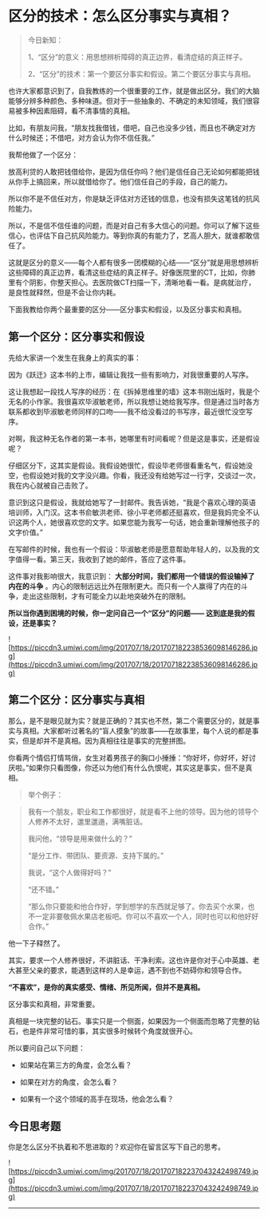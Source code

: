 # 区分的技术：怎么区分事实与真相？

> 今日新知：
> 
> 1、“区分”的意义：用思想辨析障碍的真正边界，看清症结的真正样子。
> 
> 
> 
> 2、“区分”的技术：第一个要区分事实和假设。第二个要区分事实与真相。

也许大家都意识到了，自我教练的一个很重要的工作，就是做出区分。我们的大脑能够分辨多种颜色、多种味道。但对于一些抽象的、不确定的未知领域，我们很容易被多种因素阻碍，看不清事情的真相。

比如，有朋友问我，“朋友找我借钱，借吧，自己也没多少钱，而且也不确定对方什么时候还；不借吧，对方会认为你不信任我。”

我帮他做了一个区分：

放高利贷的人敢把钱借给你，是因为信任你吗？他们是信任自己无论如何都能把钱从你手上搞回来，所以就借给你了。他们信任自己的手段，自己的能力。

所以你不是不信任对方，你是缺乏评估对方还钱的信息，也没有损失这笔钱的抗风险能力。

所以，不是信不信任谁的问题，而是对自己有多大信心的问题。你可以了解下这些信心，也评估下自己抗风险能力。等到你真的有能力了，艺高人胆大，就谁都敢信任了。

这就是区分的意义——每个人都有很多一团模糊的心结——“区分”就是用思想辨析这些障碍的真正边界，看清这些症结的真正样子。好像医院里的CT，比如，你肺里有个阴影，你整天担心。去医院做CT扫描一下，清晰地看一看。是病就治疗，是良性就释然，但是不会让你内耗。

下面我教给你两个最重要的区分——区分事实和假设，以及区分事实和真相。    

## 第一个区分：区分事实和假设

先给大家讲一个发生在我身上的真实的事：

因为《跃迁》这本书的上市，编辑让我找一些有影响力，对我很重要的人写序。

这让我想起一段找人写序的经历：在《拆掉思维里的墙》这本书刚出版时，我是个无名的小作家。我很喜欢毕淑敏老师，所以我想让她给我写序。但是通过当时各方联系都收到毕淑敏老师同样的口吻——我不给没看过的书写序，最近很忙没空写序。

对啊，我这种无名作者的第一本书，她哪里有时间看呢？但是这是事实，还是假设呢？

仔细区分下，这其实是假设。我假设她很忙，假设毕老师很看重名气，假设她没空，也假设她对我的文字没兴趣。你看，我还没有给她写过一行字，交谈过一次，我在内心就被自己击败了。

意识到这只是假设，我就给她写了一封邮件。我告诉她，“我是个喜欢心理的英语培训师，入门汉。这本书俞敏洪老师、徐小平老师都还挺喜欢，但是我妈完全不认识这两个人，她很喜欢您的文字。如果您能为我写一句话，她会重新理解他孩子的文字价值。”

在写邮件的时候，我也有一个假设：毕淑敏老师是愿意帮助年轻人的，以及我的文字值得一看。第三天，我收到了她的邮件，答应了这件事。

这件事对我影响很大，我意识到： **大部分时间，我们都用一个错误的假设输掉了内在的斗争** 。内心的限制远远比外在限制更大。而只有一个人赢得了内在的斗争，走出这些限制，才有可能全力以赴地突破外在的限制。

 **所以当你遇到困境的时候，你一定问自己一个“区分”的问题—— 这到底是我的假设，还是事实？**

![https://piccdn3.umiwi.com/img/201707/18/201707182238536098146286.jpg](https://piccdn3.umiwi.com/img/201707/18/201707182238536098146286.jpg)

## 第二个区分：区分事实与真相

那么，是不是眼见就为实？就是正确的？其实也不然，第二个需要区分的，就是事实与真相。大家都听过著名的“盲人摸象”的故事——在故事里，每个人说的都是事实，但是却并不是真相。因为真相往往是事实的完整拼图。

你看两个情侣打情骂俏，女生对着男孩子的胸口小捶捶：“你好坏，你好坏，好讨厌啦。”如果你只看图像，你还以为他们有什么仇恨呢，其实这是事实，但不是真相。

> 举个例子：

> 我有一个朋友，职业和工作都很好，就是看不上他的领导。因为他的领导个人修养不太好，邋里邋遢，满嘴脏话。
> 
> 我问他，“领导是用来做什么的？”
> 
> “是分工作、带团队、要资源、支持下属的。”
> 
> 我说，“这个人做得好吗？”
> 
> “还不错。”
> 
> “那么你只要能和他合作好，学到想学的东西就足够了。你去买个水果，也不一定非要敬佩水果店老板吧。你可以不喜欢一个人，同时也可以和他好好合作。”

他一下子释然了。

其实，要求一个人修养很好，不讲脏话、干净利索。这也许是你对于心中英雄、老大甚至父亲的要求，能遇到这样的人是幸运，遇不到也不妨碍你和领导合作。

 **“不喜欢”，是你的真实感受、情绪、所见所闻，但并不是真相。**

区分事实和真相，非常重要。

真相是一块完整的钻石。事实只是一个侧面，如果因为一个侧面而忽略了完整的钻石，也是件非常可惜的事，其实很多时候转个角度就很开心。

所以要问自己以下问题：

* 如果站在第三方的角度，会怎么看？

* 如果在对方的角度，会怎么看？

* 如果有一个这个领域的高手在现场，他会怎么看？

## 今日思考题

你是怎么区分不执着和不思进取的？欢迎你在留言区写下自己的思考。

![https://piccdn3.umiwi.com/img/201707/18/201707182237043242498749.jpg](https://piccdn3.umiwi.com/img/201707/18/201707182237043242498749.jpg)

---
